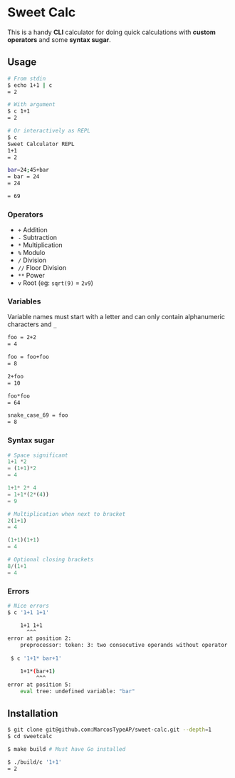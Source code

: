 # Sweet Calc

This is a handy **CLI** calculator for doing quick calculations with **custom operators** and some **syntax sugar**.

## Usage
```bash
# From stdin
$ echo 1+1 | c
= 2

# With argument
$ c 1+1
= 2

# Or interactively as REPL
$ c
Sweet Calculator REPL
1+1
= 2

bar=24;45+bar
= bar = 24
= 24

= 69
```
### Operators

- `+` Addition
- `-` Subtraction
- `*` Multiplication
- `%` Modulo
- `/` Division
- `//` Floor Division
- `**` Power
- `v` Root (eg: `sqrt(9)` = `2v9`)

### Variables

Variable names must start with a letter and can only contain alphanumeric characters and `_`
```bash
foo = 2+2
= 4

foo = foo+foo
= 8

2+foo
= 10

foo*foo
= 64

snake_case_69 = foo
= 8
```
### Syntax sugar
```python
# Space significant
1+1 *2
= (1+1)*2
= 4

1+1* 2* 4
= 1+1*(2*(4))
= 9

# Multiplication when next to bracket
2(1+1)
= 4

(1+1)(1+1)
= 4

# Optional closing brackets
8/(1+1
= 4
```
### Errors
```bash
# Nice errors
$ c '1+1 1+1'

    1+1 1+1
      ^^^
error at position 2:
    preprocessor: token: 3: two consecutive operands without operator
    
 $ c '1+1* bar+1'

    1+1*(bar+1)
         ^^^
error at position 5:
    eval tree: undefined variable: "bar"
```

## Installation
```bash
$ git clone git@github.com:MarcosTypeAP/sweet-calc.git --depth=1
$ cd sweetcalc

$ make build # Must have Go installed

$ ./build/c '1+1'
= 2
```
